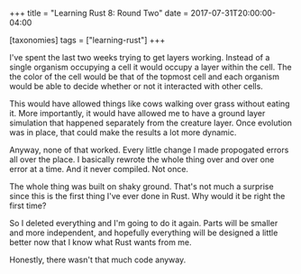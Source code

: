 +++
title =  "Learning Rust 8: Round Two"
date =  2017-07-31T20:00:00-04:00

[taxonomies]
tags = ["learning-rust"]
+++

I've spent the last two weeks trying to get layers working.  Instead of a single organism occupying a cell it would occupy a layer within the cell.  The the color of the cell would be that of the topmost cell and each organism would be able to decide whether or not it interacted with other cells.

This would have allowed things like cows walking over grass without eating it.  More importantly, it would have allowed me to have a ground layer simulation that happened separately from the creature layer.  Once evolution was in place, that could make the results a lot more dynamic.

Anyway, none of that worked.  Every little change I made propogated errors all over the place.  I basically rewrote the whole thing over and over one error at a time.  And it never compiled.  Not once.

The whole thing was built on shaky ground.  That's not much a surprise since this is the first thing I've ever done in Rust.  Why would it be right the first time?

So I deleted everything and I'm going to do it again.  Parts will be smaller and more independent, and hopefully everything will be designed a little better now that I know what Rust wants from me.

Honestly, there wasn't that much code anyway.
